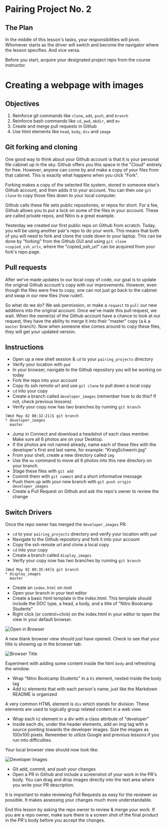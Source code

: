 # Pairing Project No. 2
 
## The Plan

In the middle of this lesson's tasks, your responsibilities will pivot. Whomever starts as the driver will switch and become the navigator where the lesson specifies. And vice versa.

Before you start, acquire your designated project repo from the course instructor.

# Creating a webpage with images

## Objectives

1. Reinforce git commands like `clone`, `add`, `push`, and `branch`
1. Reinforce bash commands like `cd`, `pwd`, `mkdir`, and `mv`
1. Create and merge pull requests in Github
1. Use html elements like `head`, `body`, `div` and `image`

## Git forking and cloning

One good way to think about your Github account is that it is your personal file cabinet up in the sky. Github offers you this space in the "Cloud" entirely for free. However, anyone can come by and make a copy of your files from that cabinet. This is exactly what happens when you click "Fork".

Forking makes a copy of the selected file system, stored in someone else's Github account, and then adds it to your account. You can then use `git clone` to copy those files down to your local computer.

Github calls these file sets public repositories, or repos for short. For a fee, Github allows you to put a lock on some of the files in your account. These are called private repos, and Nitro is a great example.

Yesterday we created our first public repo on Github from scratch. Today, you will be using another pair's repo to do your work. This means that both of you will need to fork and clone the code down to your laptop. This can be done by "forking" from the Github GUI and using `git clone <copied_ssh_url>`, where the "copied_ssh_url" can be acquired from your fork's repo page.

## Pull requests

After we've made updates to our local copy of code, our goal is to update the original Github account's copy with our improvements. However, even though the files were free to copy, one can not just go back to the cabinet and swap in our new files (how rude!).

So what do we do? We ask permission, or make a `request` to `pull` our new additions into the original account. Once we've made this pull request, we wait. When the owner(s) of the Github account have a chance to look at our request, they have the ability to merge it into their "master" copy (a.k.a `master` branch). Now when someone else comes around to copy these files, they will get your updated version.

## Instructions

* Open up a new shell session & `cd` to your `pairing_projects` directory
* Verify your location with `pwd`
* In your browser, navigate to the Github repository you will be working on today
* Fork the repo into your account
* Copy its ssh remote url and use `git clone` to pull down a local copy
* `cd` into your copy
* Create a branch called `developer_images` (remember how to do this? If not, check previous lessons)
* Verify your copy now has two branches by running `git branch`

```
[Wed May 02 08:32:21]$ git branch
* developer_images
  master
```

* Jump in Connect and download a headshot of each class member. Make sure all 6 photos are on your Desktop.
* If the photos are not named already, name each of these files with the developer's first and last name, for example: "KraigSchwerin.jpg"
* From your shell, create a new directory called `img`
* Use the `mv` command to move all 6 photos into this new directory on your branch.
* Stage these files with `git add`
* Commit them with `git commit` and a short informative message
* Push them up with your new branch with `git push origin developer_images`
* Create a Pull Request on Github and ask the repo's owner to review the change

## Switch Drivers

Once the repo owner has merged the `developer_images` PR:

* `cd` to your `pairing_projects` directory and verify your location with `pwd`
* Navigate to the Github repository and fork it into your account
* Copy the ssh remote url and clone a local copy
* `cd` into your copy
* Create a branch called `display_images`
* Verify your copy now has two branches by running `git branch`

```
[Wed May 02 09:35:44]$ git branch
* display_images
  master
```

* Create an `index.html` on root
* Open your branch in your text editor
* Create a basic html template in the index.html. This template should include the DOC type, a head, a body, and a title of "Nitro Bootcamp Students"
* Right click (or control+click) on the index.html in your editor to open the view in your default browser.

![Open in Browser](img/open-in-browser.png?raw=true "Open in Browser")

A new blank browser view should just have opened. Check to see that your title is showing up in the browser tab:

![Browser Title](img/browser-title.png?raw=true "Browser Title")

Experiment with adding some content inside the html `body` and refreshing the window.

* Wrap "Nitro Bootcamp Students" in a `h1` element, nested inside the body tag
* Add `h2` elements that with each person's name, just like the Markdown README is organized

A very common HTML element is `div` which stands for division. These elements are used to logically group related content in a web view.

* Wrap each `h2` element in a div with a class attribute of "developer"
* Inside each div, under the header elements, add an img tag with a source pointing towards the developer images. Size the images as 100x100 pixels. Remember to utilize Google and previous lessons if you run into difficulties.

Your local browser view should now look like:

![Developer Images](img/developer-images.png?raw=true "Developer Images")

* Git add, commit, and push your changes
* Open a PR in Github and include a screenshot of your work in the PR's body. You can drag and drop images directly into the text area where you write your PR description.

It is important to make reviewing Pull Requests as easy for the reviewer as possible. It makes assessing your changes much more understandable.

End this lesson by asking the repo owner to review & merge your work. If you are a repo owner, make sure there is a screen shot of the final product in the PR's body before you accept the changes.
